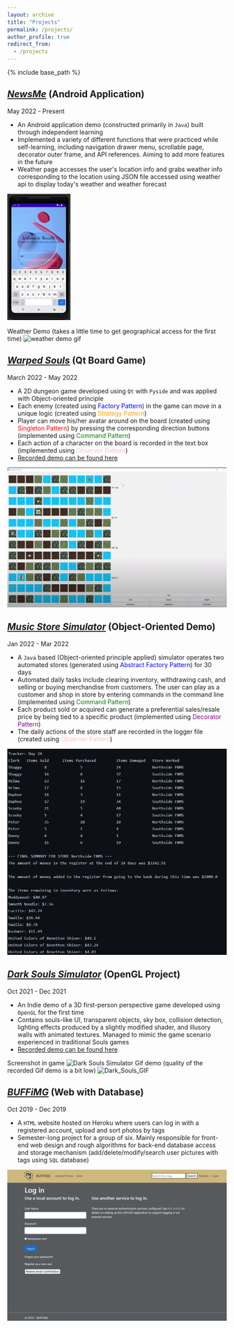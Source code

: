 ```yaml
---
layout: archive
title: "Projects"
permalink: /projects/
author_profile: true
redirect_from:
  - /projects
---
```


{% include base_path %}

## *[NewsMe](https://github.com/akitomoya616/NewsMe)* (Android Application)
May 2022 - Present

- An Android application demo (constructed primarily in `Java`) built through independent learning 
- Implemented a variety of different functions that were practiced while self-learning, including navigation drawer menu, scrollable page, decorator outer frame, and API references. Aiming to add more features in the future
- Weather page accesses the user's location info and grabs weather info corresponding to the location using JSON file accessed using weather api to display today's weather and weather forecast

![NewsMe](../images/NewsMe.gif) 

Weather Demo (takes a little time to get geographical access for the first time)
![weather demo gif](../images/newsme_weather_demo.gif)

## *[Warped Souls](https://github.com/addzy94/ooad-project-game)* (Qt Board Game)
March 2022 - May 2022

- A 2D dungeon game developed using `Qt` with `Pyside` and was applied with Object-oriented principle
- Each enemy (created using <span style="color:blue">Factory Pattern</span>) in the game can move in a unique logic (created using <span style="color:orange">Strategy Pattern</span>)
- Player can move his/her avatar around on the board (created using <span style="color:red">Singleton Pattern</span>) by pressing the corresponding direction buttons (implemented using <span style="color:green">Command Pattern</span>)
- Each action of a character on the board is recorded in the text box (implemented using <span style="color:pink">Observer Pattern</span>)
- [Recorded demo can be found here](https://drive.google.com/file/d/1pUlaC-z9wJE8GCpSlfkP2MKJSoyO0tnB/view?usp=sharing)

![Warped Souls](../images/WarpedSouls.png)

## *[Music Store Simulator](https://github.com/addzy94/ooad-project-team)* (Object-Oriented Demo) 
Jan 2022 - Mar 2022

- A `Java` based (Object-oriented principle applied) simulator operates two automated stores (generated using <span style="color:blue">Abstract Factory Pattern</span>) for 30 days
- Automated daily tasks include clearing inventory, withdrawing cash, and selling or buying merchandise from customers. The user can play as a customer and shop in store by entering commands in the command line (implemented using <span style="color:green">Command Pattern</span>)
- Each product sold or acquired can generate a preferential sales/resale price by being tied to a specific product (implemented using <span style="color:purple">Decorator Pattern</span>)
- The daily actions of the store staff are recorded in the logger file (created using <span style="color:pink">Observer Pattern</span>)

![Music Store Simulator](../images/MusicStore.png)

## *[Dark Souls Simulator](https://github.com/akitomoya616/Souls-Game)* (OpenGL Project) 
Oct 2021 - Dec 2021

- An Indie demo of a 3D first-person perspective game developed using `OpenGL` for the first time
- Contains souls-like UI, transparent objects, sky box, collision detection, lighting effects produced by a slightly modified shader, and illusory walls with animated textures. Managed to mimic the game scenario experienced in traditional Souls games
- [Recorded demo can be found here](https://drive.google.com/file/d/1i8sZmz35qDkBEU3uEd2EGe5iPiT1X4QQ/view?usp=sharing)

Screenshot in game
![Dark Souls Simulator](../images/DarkSoulsSimulator.png)
Gif demo (quality of the recorded Gif demo is a bit low)
![Dark_Souls_GIF](../images/dark_souls_demo.gif) 

## *[BUFFiMG](https://github.com/SamFeig/BUFFiMG)* (Web with Database) 
Oct 2019 - Dec 2019

- A `HTML` website hosted on Heroku where users can log in with a registered account, upload and sort photos by tags
- Semester-long project for a group of six. Mainly responsible for front-end web design and rough algorithms for back-end database access and storage mechanism (add/delete/modify/search user pictures with tags using `SQL` database)

![BUFFiMG](../images/BUFFiMG.png)
